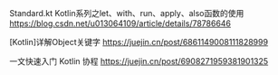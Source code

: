 Standard.kt Kotlin系列之let、with、run、apply、also函数的使用 https://blog.csdn.net/u013064109/article/details/78786646

[Kotlin]详解Object关键字 https://juejin.cn/post/6861149008111828999

一文快速入门 Kotlin 协程 https://juejin.cn/post/6908271959381901325

